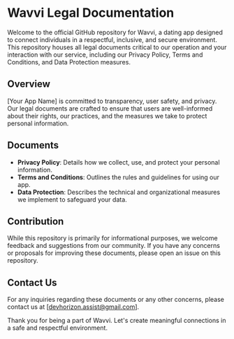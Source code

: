 # Wavvi Legal Documentation

Welcome to the official GitHub repository for Wavvi, a dating app designed to connect individuals in a respectful, inclusive, and secure environment. This repository houses all legal documents critical to our operation and your interaction with our service, including our Privacy Policy, Terms and Conditions, and Data Protection measures.

## Overview

[Your App Name] is committed to transparency, user safety, and privacy. Our legal documents are crafted to ensure that users are well-informed about their rights, our practices, and the measures we take to protect personal information.

## Documents

- **Privacy Policy**: Details how we collect, use, and protect your personal information.
- **Terms and Conditions**: Outlines the rules and guidelines for using our app.
- **Data Protection**: Describes the technical and organizational measures we implement to safeguard your data.

## Contribution

While this repository is primarily for informational purposes, we welcome feedback and suggestions from our community. If you have any concerns or proposals for improving these documents, please open an issue on this repository.

## Contact Us

For any inquiries regarding these documents or any other concerns, please contact us at [devhorizon.assist@gmail.com].

Thank you for being a part of Wavvi. Let's create meaningful connections in a safe and respectful environment.
